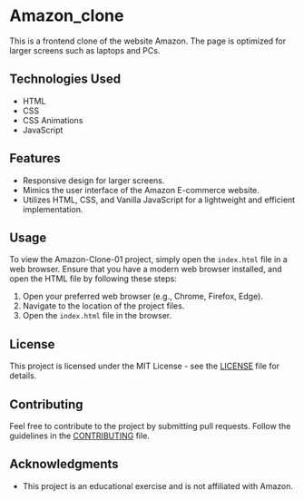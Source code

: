 # Amazon_clone

This is a frontend clone of the website Amazon. The page is optimized for larger screens such as laptops and PCs.

## Technologies Used

- HTML
- CSS
- CSS Animations
- JavaScript

## Features

- Responsive design for larger screens.
- Mimics the user interface of the Amazon E-commerce website.
- Utilizes HTML, CSS, and Vanilla JavaScript for a lightweight and efficient implementation.

## Usage

To view the Amazon-Clone-01 project, simply open the `index.html` file in a web browser. Ensure that you have a modern web browser installed, and open the HTML file by following these steps:

1. Open your preferred web browser (e.g., Chrome, Firefox, Edge).
2. Navigate to the location of the project files.
3. Open the `index.html` file in the browser.

## License

This project is licensed under the MIT License - see the [LICENSE](LICENSE) file for details.

## Contributing

Feel free to contribute to the project by submitting pull requests. Follow the guidelines in the [CONTRIBUTING](CONTRIBUTING.md) file.

## Acknowledgments

- This project is an educational exercise and is not affiliated with Amazon.
